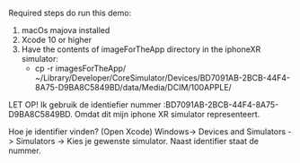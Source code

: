 Required steps do run this demo:

1. macOs majova installed
2. Xcode 10 or higher
3. Have the contents of imageForTheApp directory in the iphoneXR simulator:
    - cp -r imagesForTheApp/ ~/Library/Developer/CoreSimulator/Devices/BD7091AB-2BCB-44F4-8A75-D9BA8C5849BD/data/Media/DCIM/100APPLE/

LET OP! Ik gebruik de identiefier nummer :BD7091AB-2BCB-44F4-8A75-D9BA8C5849BD. Omdat dit mijn iphone XR simulator representeert. 

Hoe je identifier vinden? (Open Xcode)
Windows-> Devices and Simulators -> Simulators -> Kies je gewenste simulator. Naast identifier staat de nummer.
